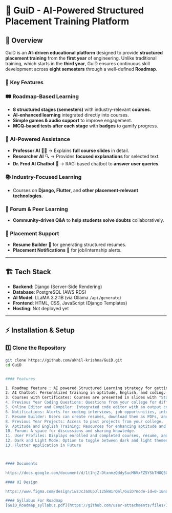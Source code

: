 # 🚀 GuiD - AI-Powered Structured Placement Training Platform  

## 📌 Overview  
GuiD is an **AI-driven educational platform** designed to provide **structured placement training** from the **first year** of engineering. Unlike traditional training, which starts in the **third year**, GuiD ensures continuous skill development across **eight semesters** through a well-defined **Roadmap**.  

### 🌟 **Key Features**  

### **🛤️ Roadmap-Based Learning**  
- **8 structured stages (semesters)** with industry-relevant **courses**.  
- **AI-enhanced learning** integrated directly into courses.  
- **Simple games & audio support** to improve engagement.  
- **MCQ-based tests after each stage** with **badges** to gamify progress.  

### **🤖 AI-Powered Assistance**  
- **Professor AI** 🧑‍🏫 → Explains **full course slides** in detail.  
- **Researcher AI** 🔍 → Provides **focused explanations** for selected text.  
- **Dr. Frnd AI Chatbot** 💬 → RAG-based chatbot to **answer user queries**.  

### **📚 Industry-Focused Learning**  
- Courses on **Django, Flutter**, and **other placement-relevant technologies**.  

### **💬 Forum & Peer Learning**  
- **Community-driven Q&A** to **help students solve doubts** collaboratively.  

### **📄 Placement Support**  
- **Resume Builder** 📝 for generating structured resumes.  
- **Placement Notifications** 📢 for job/internship alerts.  

---

## 🏗️ **Tech Stack**  
- **Backend**: Django (Server-Side Rendering)  
- **Database**: PostgreSQL (AWS RDS)  
- **AI Model**: LLaMA 3.2:1B (via Ollama `/api/generate`)  
- **Frontend**: HTML, CSS, JavaScript (Django Templates)  
- **Hosting**: Not deployed yet  

---

## ⚡ **Installation & Setup**  

### **1️⃣ Clone the Repository**  
```bash
git clone https://github.com/akhil-krishna/GuiD.git
cd GuiD


#### Features

1. Roadmap feature : AI powered Structured Learning strategy for getting into IT sector .From s1 to s8 (8 stages each with 4+ courses and test) : at the each stage badges are given and certificates at the end (gamification)
2. AI Chatbot: Personalized training in aptitude, English, and coding.
3. Courses with Certificates: Courses are presented in slides with "Start," "Next," and "Previous" buttons, and completion is tracked in the user's profile.
4. Previous Year Coding Questions: Questions from your college for different companies, along with solutions.
5. Online Editor and Compiler: Integrated code editor with an output console for running code and verifying it against test cases.
6. Notifications: Alerts for coding interviews, job opportunities, internships, etc., with unread notifications indicated by a red badge.
7. Resume Builder: Users can create resumes, download them as PDFs, and access them in their profiles.
8. Previous Year Projects: Access to past projects from your college.
9. Aptitude and English Training: Resources for enhancing aptitude and English skills.
10. Forum: A space for discussions and sharing knowledge.
11. User Profiles: Displays enrolled and completed courses, resume, and user details such as name, college, and profile picture.
12. Dark and Light Mode: Option to toggle between dark and light themes on the website.
13. Flutter Application in Future



#### Documents

https://docs.google.com/document/d/1t1hjZ-DtxnmzQddySucM6VxFZ5YSbTH8Q5G7xwqC1dY/edit?usp=sharing

#### UI Design 

https://www.figma.com/design/iwzJcJaXUpJlI25kW1rQml/GuiD?node-id=0-1&node-type=canvas&t=6m4rb2yetekwc6Tl-0

#### Syllabus For Roadmap
[GuiD_Roadmap_syllabus.pdf](https://github.com/user-attachments/files/18135029/GuiD_Roadmap_syllabus.pdf)
